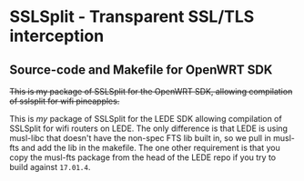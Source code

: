 # SSLSplit - Transparent SSL/TLS interception  
## Source-code and Makefile for OpenWRT SDK

~~This is my package of SSLSplit for the OpenWRT SDK, allowing compilation of sslsplit for wifi pineapples.~~

This is *my* package of SSLSplit for the LEDE SDK allowing compilation of SSLSplit for wifi routers on LEDE. The only difference is that LEDE is using musl-libc that doesn't have the non-spec FTS lib built in, so we pull in musl-fts and add the lib in the makefile. The one other requirement is that you copy the musl-fts package from the head of the LEDE repo if you try to build against `17.01.4`.

